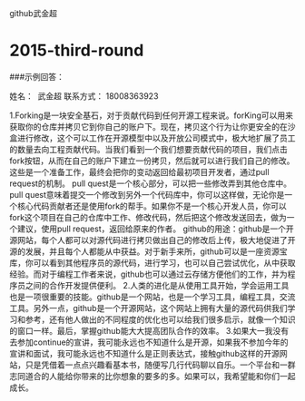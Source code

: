 github武金超
# 2015-third-round

###示例回答：

姓名：   武金超
联系方式：  18008363923

1.Forking是一块安全基石，对于贡献代码到任何开源工程来说。forKing可以用来获取你的仓库并拷贝它到你自己的账户下。现在，拷贝这个行为让你更安全的在沙盒进行修改，这个可以工作在开源模型中以及开放公司模式中，极大地扩展了员工的数量去向工程贡献代码。当我们看到一个我们想要贡献代码的项目，我们点击fork按钮，从而在自己的账户下建立一份拷贝，然后就可以进行我们自己的修改。这些是一个准备工作，最终会把你的变动返回给最初项目开发者，通过pull request的机制。
pull quest是一个核心部分，可以把一些修改弄到其他仓库中。pull quest意味着提交一个修改到另外一个代码库中，你可以这样做，无论你是一个核心代码贡献者还是使用fork的帮手。如果你不是一个核心开发人员，你可以fork这个项目在自己的仓库中工作、修改代码，然后把这个修改发送回去，做为一个建议，使用pull request，返回给原来的作者。
github的用途：github是一个开源网站，每个人都可以对源代码进行拷贝做出自己的修改后上传，极大地促进了开源的发展，并且每个人都能从中获益。对于新手来所，github可以是一座资源宝库，你可以看到其他程序员的源代码，进行学习，也可以自己尝试优化，从中获取经验。而对于编程工作者来说，github也可以通过云存储方便他们的工作，并为程序员之间的合作开发提供便利。
2.人类的进化是从使用工具开始，学会运用工具也是一项很重要的技能。github是一个网站，也是一个学习工具，编程工具，交流工具。另外一点，github是一个开源网站，这个网站上拥有大量的源代码供我们学习和参考，还有他人做出的不同程度的优化也可以给我们很多启示，就像一个知识的窗口一样。最后，掌握github能大大提高团队合作的效率。
3.如果大一我没有去参加continue的宣讲，我可能永远也不知道什么是开源，如果我不参加今年的宣讲和面试，我可能永远也不知道什么是正则表达式，接触github这样的开源网站，只是凭借着一点点兴趣看基本书，随便写几行代码聊以自乐。一个平台和一群志同道合的人能给你带来的比你想象的要多的多。如果可以，我希望能和你们一起成长。
